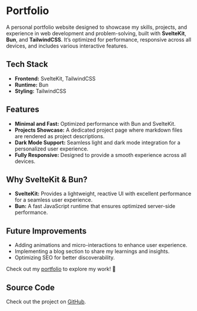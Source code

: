 # Portfolio

A personal portfolio website designed to showcase my skills, projects, and experience in web development and problem-solving, built with **SvelteKit**, **Bun**, and **TailwindCSS**. It’s optimized for performance, responsive across all devices, and includes various interactive features.

## Tech Stack

- **Frontend:** SvelteKit, TailwindCSS
- **Runtime:** Bun
- **Styling:** TailwindCSS

## Features

- **Minimal and Fast:** Optimized performance with Bun and SvelteKit.
- **Projects Showcase:** A dedicated project page where markdown files are rendered as project descriptions.
- **Dark Mode Support:** Seamless light and dark mode integration for a personalized user experience.
- **Fully Responsive:** Designed to provide a smooth experience across all devices.

## Why SvelteKit & Bun?

- **SvelteKit:** Provides a lightweight, reactive UI with excellent performance for a seamless user experience.
- **Bun:** A fast JavaScript runtime that ensures optimized server-side performance.

## Future Improvements

- Adding animations and micro-interactions to enhance user experience.
- Implementing a blog section to share my learnings and insights.
- Optimizing SEO for better discoverability.

Check out my [portfolio](https://xenoxsite.vercel.app) to explore my work! 🚀

## Source Code

Check out the project on <a href="https://github.com/xenoxsite/portfolio" target="_blank">GitHub</a>.